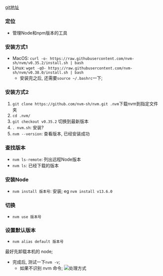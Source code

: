 [git地址](https://github.com/nvm-sh/nvm)

### 定位
* 管理Node和npm版本的工具

### 安装方式1
* MacOS: `curl -o- https://raw.githubusercontent.com/nvm-sh/nvm/v0.35.2/install.sh | bash`
* Linux: `wget -qO- https://raw.githubusercontent.com/nvm-sh/nvm/v0.38.0/install.sh | bash`
  * 安装完之后, 还需要`source ~/.bashrc`一下;

### 安装方式2
1. `git clone https://github.com/nvm-sh/nvm.git .nvm`下载nvm到指定文件夹
2. `cd .nvm/`
3. `git checkout v0.35.2` 切换到最新版本
4. `. nvm.sh`: 安装?
5. `nvm --version`: 查看版本, 已经安装成功



### 查找版本
* `nvm ls-remote`: 列出远程Node版本
* `nvm ls`: 已经下载的版本


### 安装Node
* `nvm install 版本号`: 安装; eg `nvm install v13.6.0`

### 切换
* `nvm use 版本号`

### 设置默认版本
* `nvm alias default 版本号`




最好先卸载本机的 node;

* 完成后, 测试一下`nvm -v`;
  * 如果不识别 nvm 命令;
  ![处理方式](http://ww4.sinaimg.cn/large/006y8mN6gy1g6ocu1mvp3j30rt069wew.jpg)